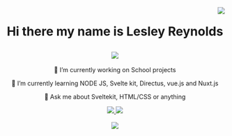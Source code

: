 <img align="right" src="https://visitor-badge.laobi.icu/badge?page_id=OniWithTheHoodie.OniWithTheHoodie" />
<h1 align="center">Hi there my name is Lesley Reynolds</h1> 

<h2 align="center">
<img src="https://readme-typing-svg.demolab.com?font=Fira+Code&pause=1000&width=435&lines=A+passionate+front+end+developer;" />
</h2>

<div align="center">
  🔭 I’m currently working on School projects
  
  🌱 I’m currently learning NODE JS, Svelte kit, Directus, vue.js and Nuxt.js

  💬 Ask me about Sveltekit, HTML/CSS or anything 

  <a href="mailto:lesley.reynolds92@gmail.com">
    <img src="https://img.shields.io/badge/Gmail-D14836?style=for-the-badge&logo=gmail&logoColor=white" />
  </a>
  <a href="https://www.linkedin.com/feed/">
    <img src="https://img.shields.io/badge/LinkedIn-0077B5?style=for-the-badge&logo=linkedin&logoColor=white" />
  </a>
</div>

<br />

<div align="center">
  <img src="https://skillicons.dev/icons?i=js,html,css,nodejs,svelte,nuxt" />
</div>
